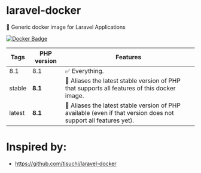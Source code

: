 # laravel-docker
🐳 Generic docker image for Laravel Applications

[![Docker Badge](https://img.shields.io/docker/pulls/lorisleiva/laravel-docker)](https://hub.docker.com/r/lorisleiva/laravel-docker/)


| Tags | PHP version | Features |
| - | - | - |
| 8.1 | 8.1 | ✅ Everything. |
| stable | **8.1** | 🔗 Aliases the latest stable version of PHP that supports all features of this docker image.  |
| latest | **8.1** | 🔗 Aliases the latest stable version of PHP available (even if that version does not support all features yet). |


# Inspired by:
- https://github.com/tisuchi/laravel-docker